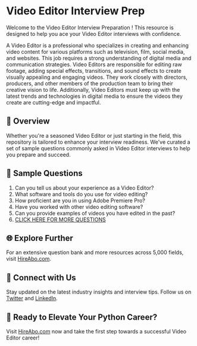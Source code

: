 # Video Editor Interview Prep

Welcome to the Video Editor Interview Preparation ! This resource is designed to help you ace your Video Editor interviews with confidence.

A Video Editor is a professional who specializes in creating and enhancing video content for various platforms such as television, film, social media, and websites. This job requires a strong understanding of digital media and communication strategies. Video Editors are responsible for editing raw footage, adding special effects, transitions, and sound effects to create visually appealing and engaging videos. They work closely with directors, producers, and other members of the production team to bring their creative vision to life. Additionally, Video Editors must keep up with the latest trends and technologies in digital media to ensure the videos they create are cutting-edge and impactful.

## 🚀 Overview

Whether you're a seasoned Video Editor or just starting in the field, this repository is tailored to enhance your interview readiness. We've curated a set of sample questions commonly asked in Video Editor interviews to help you prepare and succeed.

## 📝 Sample Questions

1. Can you tell us about your experience as a Video Editor?
2. What software and tools do you use for video editing?
3. How proficient are you in using Adobe Premiere Pro?
4. Have you worked with other video editing software?
5. Can you provide examples of videos you have edited in the past?
6. [CLICK HERE FOR MORE QUESTIONS](https://hireabo.com/job/8_4_3/Video%20Editor)

## 🌐 Explore Further

For an extensive question bank and more resources across 5,000 fields, visit [HireAbo.com](https://www.hireabo.com).

## 📱 Connect with Us

Stay updated on the latest industry insights and interview tips. Follow us on [Twitter](https://twitter.com/hireabo) and [LinkedIn](https://www.linkedin.com/in/hire-abo-3609972a8/).

## 🚀 Ready to Elevate Your Python Career?

Visit [HireAbo.com](https://www.hireabo.com) now and take the first step towards a successful Video Editor career!